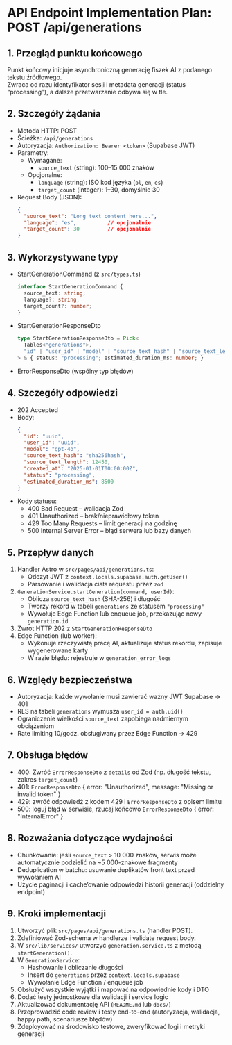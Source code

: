 # API Endpoint Implementation Plan: POST /api/generations

## 1. Przegląd punktu końcowego
Punkt końcowy inicjuje asynchroniczną generację fiszek AI z podanego tekstu źródłowego.  
Zwraca od razu identyfikator sesji i metadata generacji (status “processing”), a dalsze przetwarzanie odbywa się w tle.

## 2. Szczegóły żądania
- Metoda HTTP: POST  
- Ścieżka: `/api/generations`  
- Autoryzacja: `Authorization: Bearer <token>` (Supabase JWT)  
- Parametry:
  - Wymagane:
    - `source_text` (string): 100–15 000 znaków
  - Opcjonalne:
    - `language` (string): ISO kod języka (`pl`, `en`, `es`)
    - `target_count` (integer): 1–30, domyślnie 30
- Request Body (JSON):
  ```json
  {
    "source_text": "Long text content here...",
    "language": "es",          // opcjonalnie
    "target_count": 30         // opcjonalnie
  }
  ```

## 3. Wykorzystywane typy
- StartGenerationCommand (z `src/types.ts`)
  ```ts
  interface StartGenerationCommand {
    source_text: string;
    language?: string;
    target_count?: number;
  }
  ```
- StartGenerationResponseDto
  ```ts
  type StartGenerationResponseDto = Pick<
    Tables<"generations">,
    "id" | "user_id" | "model" | "source_text_hash" | "source_text_length" | "created_at"
  > & { status: "processing"; estimated_duration_ms: number; }
  ```
- ErrorResponseDto (wspólny typ błędów)

## 4. Szczegóły odpowiedzi
- 202 Accepted  
- Body:
  ```json
  {
    "id": "uuid",
    "user_id": "uuid",
    "model": "gpt-4o",
    "source_text_hash": "sha256hash",
    "source_text_length": 12450,
    "created_at": "2025-01-01T00:00:00Z",
    "status": "processing",
    "estimated_duration_ms": 8500
  }
  ```
- Kody statusu:
  - 400 Bad Request – walidacja Zod  
  - 401 Unauthorized – brak/nieprawidłowy token  
  - 429 Too Many Requests – limit generacji na godzinę  
  - 500 Internal Server Error – błąd serwera lub bazy danych

## 5. Przepływ danych
1. Handler Astro w `src/pages/api/generations.ts`:
   - Odczyt JWT z `context.locals.supabase.auth.getUser()`
   - Parsowanie i walidacja ciała requestu przez `zod`
2. `GenerationService.startGeneration(command, userId)`:
   - Oblicza `source_text_hash` (SHA-256) i długość
   - Tworzy rekord w tabeli `generations` ze statusem `"processing"`
   - Wywołuje Edge Function lub enqueue job, przekazując nowy `generation.id`
3. Zwrot HTTP 202 z `StartGenerationResponseDto`
4. Edge Function (lub worker):
   - Wykonuje rzeczywistą pracę AI, aktualizuje status rekordu, zapisuje wygenerowane karty
   - W razie błędu: rejestruje w `generation_error_logs`

## 6. Względy bezpieczeństwa
- Autoryzacja: każde wywołanie musi zawierać ważny JWT Supabase → 401
- RLS na tabeli `generations` wymusza `user_id = auth.uid()`
- Ograniczenie wielkości `source_text` zapobiega nadmiernym obciążeniom
- Rate limiting 10/godz. obsługiwany przez Edge Function → 429

## 7. Obsługa błędów
- 400: Zwróć `ErrorResponseDto` z `details` od Zod (np. długość tekstu, zakres `target_count`)
- 401: `ErrorResponseDto` { error: "Unauthorized", message: "Missing or invalid token" }
- 429: zwróć odpowiedź z kodem 429 i `ErrorResponseDto` z opisem limitu
- 500: loguj błąd w serwisie, rzucaj końcowo `ErrorResponseDto` { error: "InternalError" }

## 8. Rozważania dotyczące wydajności
- Chunkowanie: jeśli `source_text` > 10 000 znaków, serwis może automatycznie podzielić na ~5 000-znakowe fragmenty
- Deduplication w batchu: usuwanie duplikatów front text przed wywołaniem AI
- Użycie paginacji i cache’owanie odpowiedzi historii generacji (oddzielny endpoint)

## 9. Kroki implementacji
1. Utworzyć plik `src/pages/api/generations.ts` (handler POST).  
2. Zdefiniować Zod-schema w handlerze i validate request body.  
3. W `src/lib/services/` utworzyć `generation.service.ts` z metodą `startGeneration()`.  
4. W `GenerationService`:
   - Hashowanie i obliczanie długości
   - Insert do `generations` przez `context.locals.supabase`
   - Wywołanie Edge Function / enqueue job  
5. Obsłużyć wszystkie wyjątki i mapować na odpowiednie kody i DTO  
6. Dodać testy jednostkowe dla walidacji i service logic  
7. Aktualizować dokumentację API (`README.md` lub `docs/`)  
8. Przeprowadzić code review i testy end-to-end (autoryzacja, walidacja, happy path, scenariusze błędów)  
9. Zdeployować na środowisko testowe, zweryfikować logi i metryki generacji
